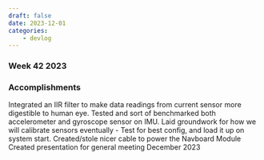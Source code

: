 ```yaml
---
draft: false 
date: 2023-12-01
categories:
    - devlog
---
```


### Week 42 2023
    
### Accomplishments

Integrated an IIR filter to make data readings from current sensor more digestible to human eye. 
Tested and sort of benchmarked both accelerometer and gyroscope sensor on IMU. 
Laid groundwork for how we will calibrate sensors eventually - Test for best config, and load it up on system start. 
Created/stole nicer cable to power the Navboard Module
Created presentation for general meeting December 2023

